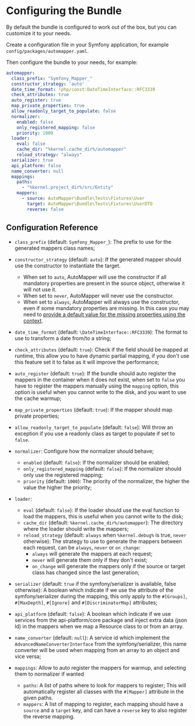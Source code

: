 # Configuring the Bundle

By default the bundle is configured to work out of the box, but you can customize it to your needs.

Create a configuration file in your Symfony application, for example `config/packages/automapper.yaml`.

Then configure the bundle to your needs, for example:

```yaml
automapper:
  class_prefix: "Symfony_Mapper_"
  constructor_strategy: 'auto'
  date_time_format: !php/const:DateTimeInterface::RFC3339
  check_attributes: true
  auto_register: true
  map_private_properties: true
  allow_readonly_target_to_populate: false
  normalizer:
    enabled: false
    only_registered_mapping: false
    priority: 1000
  loader:
    eval: false
    cache_dir: "%kernel.cache_dir%/automapper"
    reload_strategy: "always"
  serializer: true
  api_platform: false
  name_converter: null
  mappings:
    paths:
      - "%kernel.project_dir%/src/Entity"
    mappers:
      - source: AutoMapper\Bundle\Tests\Fixtures\User
        target: AutoMapper\Bundle\Tests\Fixtures\UserDTO
        reverse: false
```

## Configuration Reference

* `class_prefix` (default: `Symfony_Mapper_`): The prefix to use for the generated mappers class names;
* `constructor_strategy` (default: `auto`): If the generated mapper should use the constructor to instantiate the target. 
    * When set to `auto`, AutoMapper will use the constructor if all mandatory properties are present in the source object, 
      otherwise it will not use it.
    * When set to `never`, AutoMapper will never use the constructor.
    * When set to `always`, AutoMapper will always use the constructor, even if some mandatory properties are missing. 
      In this case you may need to [provide a default value for the missing properties using the context](../getting-started/context.md).

* `date_time_format` (default: `\DateTimeInterface::RFC3339`): The format to use to transform a date from/to a string;
* `check_attributes` (default: `true`): Check if the field should be mapped at runtime, this allow you to have dynamic
  partial mapping, if you don't use this feature set it to false as it will improve the performance;
* `auto_register` (default: `true`): If the bundle should auto register the mappers in the container when it does not
  exist, when set to `false` you have to register the mappers manually using the `mapping` option, this option is useful
  when you cannot write to the disk, and you want to use the cache warmup;
* `map_private_properties` (default: `true`): If the mapper should map private properties;
* `allow_readonly_target_to_populate` (default: `false`): Will throw an exception if you use a readonly class as target
  to populate if set to `false`.
* `normalizer`:  Configure how the normalizer should behave;
    * `enabled` (default: `false`): If the normalizer should be enabled;
    * `only_registered_mapping` (default: `false`): If the normalizer should only use the registered mapping;
    * `priority` (default: `1000`): The priority of the normalizer, the higher the value the higher the priority;
* `loader`:
    * `eval` (default: `false`): If the loader should use the eval function to load the mappers, this is useful when
      you cannot write to the disk;
    * `cache_dir` (default: `%kernel.cache_dir%/automapper`): The directory where the loader should write the mappers;
    * `reload_strategy` (default: `always` when `%kernel.debug%` is true, `never` otherwise): The strategy to use to 
  generate the mappers between each request, can be `always`, `never` or `on_change`:
        * `always` will generate the mappers at each request;
        * `never` will generate them only if they don't exist;
        * `on_change` will generate the mappers only if the source or target class has changed since the last generation;
* `serializer` (default: `true` if the symfony/serializer is available, false otherwise): A boolean which indicate
  if we use the attribute of the symfony/serializer during the mapping, this only apply to the `#[Groups]`, `#[MaxDepth]`,
  `#[Ignore]` and `#[DiscriminatorMap]` attributes;
* `api_platform` (default: `false`): A boolean which indicate if we use services from the api-platform/core package and
inject extra data (json ld) in the mappers when we map a Resource class to or from an array.
* `name_converter` (default: `null`): A service id which implement the `AdvancedNameConverterInterface` from the symfony/serializer,
  this name converter will be used when mapping from an array to an object and vice versa;
* `mappings`: Allow to auto register the mappers for warmup, and selecting them to normalizer if wanted
    * `paths`: A list of paths where to look for mappers to register; This will automatically register all classes
      with the `#[Mapper]` attribute in the given paths.
    * `mappers`: A list of mapping to register, each mapping should have a `source` and a `target` key, and can have
      a `reverse` key to also register the reverse mapping. 
